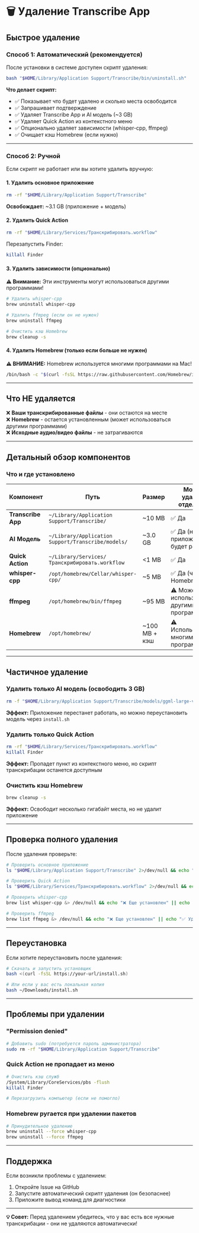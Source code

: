 # 🗑️ Удаление Transcribe App

## Быстрое удаление

### Способ 1: Автоматический (рекомендуется)

После установки в системе доступен скрипт удаления:

```bash
bash "$HOME/Library/Application Support/Transcribe/bin/uninstall.sh"
```

**Что делает скрипт:**
- ✅ Показывает что будет удалено и сколько места освободится
- ✅ Запрашивает подтверждение
- ✅ Удаляет Transcribe App и AI модель (~3 GB)
- ✅ Удаляет Quick Action из контекстного меню
- ✅ Опционально удаляет зависимости (whisper-cpp, ffmpeg)
- ✅ Очищает кэш Homebrew (если нужно)

---

### Способ 2: Ручной

Если скрипт не работает или вы хотите удалить вручную:

#### 1. Удалить основное приложение
```bash
rm -rf "$HOME/Library/Application Support/Transcribe"
```
**Освобождает:** ~3.1 GB (приложение + модель)

#### 2. Удалить Quick Action
```bash
rm -rf "$HOME/Library/Services/Транскрибировать.workflow"
```

Перезапустить Finder:
```bash
killall Finder
```

#### 3. Удалить зависимости (опционально)

**⚠️ Внимание:** Эти инструменты могут использоваться другими программами!

```bash
# Удалить whisper-cpp
brew uninstall whisper-cpp

# Удалить ffmpeg (если он не нужен)
brew uninstall ffmpeg

# Очистить кэш Homebrew
brew cleanup -s
```

#### 4. Удалить Homebrew (только если больше не нужен)

**⚠️ ВНИМАНИЕ:** Homebrew используется многими программами на Mac!

```bash
/bin/bash -c "$(curl -fsSL https://raw.githubusercontent.com/Homebrew/install/HEAD/uninstall.sh)"
```

---

## Что НЕ удаляется

❌ **Ваши транскрибированные файлы** - они остаются на месте  
❌ **Homebrew** - остается установленным (может использоваться другими программами)  
❌ **Исходные аудио/видео файлы** - не затрагиваются

---

## Детальный обзор компонентов

### Что и где установлено

| Компонент | Путь | Размер | Можно удалить отдельно? |
|-----------|------|--------|-------------------------|
| **Transcribe App** | `~/Library/Application Support/Transcribe/` | ~10 MB | ✅ Да |
| **AI Модель** | `~/Library/Application Support/Transcribe/models/` | ~3.0 GB | ✅ Да (но приложение не будет работать) |
| **Quick Action** | `~/Library/Services/Транскрибировать.workflow` | <1 MB | ✅ Да |
| **whisper-cpp** | `/opt/homebrew/Cellar/whisper-cpp/` | ~5 MB | ✅ Да (через Homebrew) |
| **ffmpeg** | `/opt/homebrew/bin/ffmpeg` | ~95 MB | ⚠️ Может использоваться другими программами |
| **Homebrew** | `/opt/homebrew/` | ~100 MB + кэш | ⚠️ Используется многими программами |

---

## Частичное удаление

### Удалить только AI модель (освободить 3 GB)
```bash
rm -f "$HOME/Library/Application Support/Transcribe/models/ggml-large-v3.bin"
```
**Эффект:** Приложение перестанет работать, но можно переустановить модель через `install.sh`

### Удалить только Quick Action
```bash
rm -rf "$HOME/Library/Services/Транскрибировать.workflow"
killall Finder
```
**Эффект:** Пропадет пункт из контекстного меню, но скрипт транскрибации останется доступным

### Очистить кэш Homebrew
```bash
brew cleanup -s
```
**Эффект:** Освободит несколько гигабайт места, но не удалит приложение

---

## Проверка полного удаления

После удаления проверьте:

```bash
# Проверить основное приложение
ls "$HOME/Library/Application Support/Transcribe" 2>/dev/null && echo "❌ Еще установлено" || echo "✅ Удалено"

# Проверить Quick Action
ls "$HOME/Library/Services/Транскрибировать.workflow" 2>/dev/null && echo "❌ Еще установлен" || echo "✅ Удален"

# Проверить whisper-cpp
brew list whisper-cpp &> /dev/null && echo "❌ Еще установлен" || echo "✅ Удален"

# Проверить ffmpeg
brew list ffmpeg &> /dev/null && echo "❌ Еще установлен" || echo "✅ Удален"
```

---

## Переустановка

Если хотите переустановить после удаления:

```bash
# Скачать и запустить установщик
bash <(curl -fsSL https://your-url/install.sh)

# Или если у вас есть локальная копия
bash ~/Downloads/install.sh
```

---

## Проблемы при удалении

### "Permission denied"
```bash
# Добавить sudo (потребуется пароль администратора)
sudo rm -rf "$HOME/Library/Application Support/Transcribe"
```

### Quick Action не пропадает из меню
```bash
# Очистить кэш служб
/System/Library/CoreServices/pbs -flush
killall Finder

# Перезагрузить компьютер (если не помогло)
```

### Homebrew ругается при удалении пакетов
```bash
# Принудительное удаление
brew uninstall --force whisper-cpp
brew uninstall --force ffmpeg
```

---

## Поддержка

Если возникли проблемы с удалением:
1. Откройте Issue на GitHub
2. Запустите автоматический скрипт удаления (он безопаснее)
3. Приложите вывод команд для диагностики

---

**💡 Совет:** Перед удалением убедитесь, что у вас есть все нужные транскрибации - они не удаляются автоматически!

